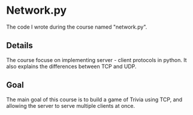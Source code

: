# Network.py
The code I wrote during the course named "network.py".
## Details
The course focuse on implementing server - client protocols in python. It also explains the differences between TCP and UDP.
## Goal
The main goal of this course is to build a game of Trivia using TCP, and allowing the server to serve multiple clients at once.
